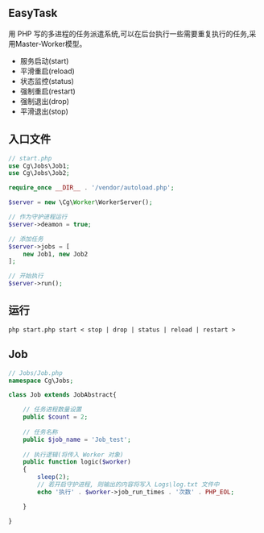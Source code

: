 ## EasyTask
用 PHP 写的多进程的任务派遣系统,可以在后台执行一些需要重复执行的任务,采用Master-Worker模型。

- 服务启动(start)
- 平滑重启(reload)
- 状态监控(status)
- 强制重启(restart)
- 强制退出(drop)
- 平滑退出(stop)

## 入口文件

```php
// start.php
use Cg\Jobs\Job1;
use Cg\Jobs\Job2;

require_once __DIR__ . '/vendor/autoload.php';

$server = new \Cg\Worker\WorkerServer();

// 作为守护进程运行
$server->deamon = true;

// 添加任务
$server->jobs = [
    new Job1, new Job2
];

// 开始执行
$server->run();
```
## 运行
```
php start.php start < stop | drop | status | reload | restart >
```
## Job
```php
// Jobs/Job.php
namespace Cg\Jobs;

class Job extends JobAbstract{

    // 任务进程数量设置
    public $count = 2;
    
    // 任务名称
    public $job_name = 'Job_test';
    
    // 执行逻辑(将传入 Worker 对象)
    public function logic($worker)
    {
        sleep(2);
        // 若开启守护进程, 则输出的内容将写入 Logs\log.txt 文件中
        echo '执行' . $worker->job_run_times . '次数' . PHP_EOL;

    }

}
```

